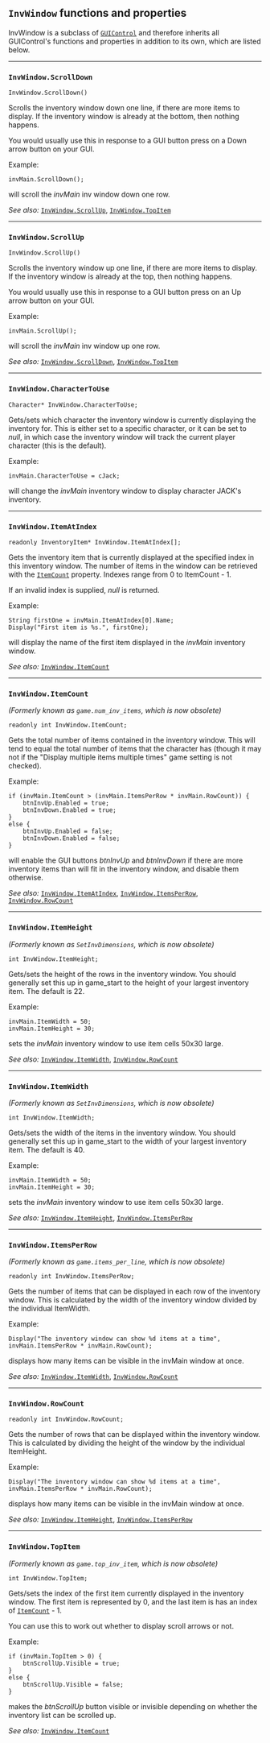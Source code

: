 ## `InvWindow` functions and properties

InvWindow is a subclass of [`GUIControl`](GUIControl) and therefore inherits all GUIControl's functions and properties in addition to its own, which are listed below.

---

### `InvWindow.ScrollDown`

```ags
InvWindow.ScrollDown()
```

Scrolls the inventory window down one line, if there are more items to
display. If the inventory window is already at the bottom, then nothing
happens.

You would usually use this in response to a GUI button press on a Down
arrow button on your GUI.

Example:

```ags
invMain.ScrollDown();
```

will scroll the *invMain* inv window down one row.

*See also:* [`InvWindow.ScrollUp`](InvWindow#invwindowscrollup),
[`InvWindow.TopItem`](InvWindow#invwindowtopitem)

---

### `InvWindow.ScrollUp`

```ags
InvWindow.ScrollUp()
```

Scrolls the inventory window up one line, if there are more items to
display. If the inventory window is already at the top, then nothing
happens.

You would usually use this in response to a GUI button press on an Up
arrow button on your GUI.

Example:

```ags
invMain.ScrollUp();
```

will scroll the *invMain* inv window up one row.

*See also:* [`InvWindow.ScrollDown`](InvWindow#invwindowscrolldown),
[`InvWindow.TopItem`](InvWindow#invwindowtopitem)

---

### `InvWindow.CharacterToUse`

```ags
Character* InvWindow.CharacterToUse;
```

Gets/sets which character the inventory window is currently displaying
the inventory for. This is either set to a specific character, or it can
be set to *null*, in which case the inventory window will track the
current player character (this is the default).

Example:

```ags
invMain.CharacterToUse = cJack;
```

will change the *invMain* inventory window to display character JACK's
inventory.

---

### `InvWindow.ItemAtIndex`

```ags
readonly InventoryItem* InvWindow.ItemAtIndex[];
```

Gets the inventory item that is currently displayed at the specified
index in this inventory window. The number of items in the window can be
retrieved with the [`ItemCount`](InvWindow#invwindowitemcount) property.
Indexes range from 0 to ItemCount - 1.

If an invalid index is supplied, *null* is returned.

Example:

```ags
String firstOne = invMain.ItemAtIndex[0].Name;
Display("First item is %s.", firstOne);
```

will display the name of the first item displayed in the *invMain*
inventory window.

*See also:* [`InvWindow.ItemCount`](InvWindow#invwindowitemcount)

---

### `InvWindow.ItemCount`

*(Formerly known as `game.num_inv_items`, which is now obsolete)*

```ags
readonly int InvWindow.ItemCount;
```

Gets the total number of items contained in the inventory window. This
will tend to equal the total number of items that the character has
(though it may not if the "Display multiple items multiple times" game
setting is not checked).

Example:

```ags
if (invMain.ItemCount > (invMain.ItemsPerRow * invMain.RowCount)) {
    btnInvUp.Enabled = true;
    btnInvDown.Enabled = true;
}
else {
    btnInvUp.Enabled = false;
    btnInvDown.Enabled = false;
}
```

will enable the GUI buttons *btnInvUp* and *btnInvDown* if there are
more inventory items than will fit in the inventory window, and disable them otherwise.

*See also:* [`InvWindow.ItemAtIndex`](InvWindow#invwindowitematindex),
[`InvWindow.ItemsPerRow`](InvWindow#invwindowitemsperrow),
[`InvWindow.RowCount`](InvWindow#invwindowrowcount)

---

### `InvWindow.ItemHeight`

*(Formerly known as `SetInvDimensions`, which is now obsolete)*

```ags
int InvWindow.ItemHeight;
```

Gets/sets the height of the rows in the inventory window. You should
generally set this up in game_start to the height of your largest
inventory item. The default is 22.

Example:

```ags
invMain.ItemWidth = 50;
invMain.ItemHeight = 30;
```

sets the *invMain* inventory window to use item cells 50x30 large.

*See also:* [`InvWindow.ItemWidth`](InvWindow#invwindowitemwidth),
[`InvWindow.RowCount`](InvWindow#invwindowrowcount)

---

### `InvWindow.ItemWidth`

*(Formerly known as `SetInvDimensions`, which is now obsolete)*

```ags
int InvWindow.ItemWidth;
```

Gets/sets the width of the items in the inventory window. You should
generally set this up in game_start to the width of your largest
inventory item. The default is 40.

Example:

```ags
invMain.ItemWidth = 50;
invMain.ItemHeight = 30;
```

sets the *invMain* inventory window to use item cells 50x30 large.

*See also:* [`InvWindow.ItemHeight`](InvWindow#invwindowitemheight),
[`InvWindow.ItemsPerRow`](InvWindow#invwindowitemsperrow)

---

### `InvWindow.ItemsPerRow`

*(Formerly known as `game.items_per_line`, which is now obsolete)*

```ags
readonly int InvWindow.ItemsPerRow;
```

Gets the number of items that can be displayed in each row of the
inventory window. This is calculated by the width of the inventory
window divided by the individual ItemWidth.

Example:

```ags
Display("The inventory window can show %d items at a time", invMain.ItemsPerRow * invMain.RowCount);
```

displays how many items can be visible in the invMain window at once.

*See also:* [`InvWindow.ItemWidth`](InvWindow#invwindowitemwidth),
[`InvWindow.RowCount`](InvWindow#invwindowrowcount)

---

### `InvWindow.RowCount`

```ags
readonly int InvWindow.RowCount;
```

Gets the number of rows that can be displayed within the inventory
window. This is calculated by dividing the height of the window by the
individual ItemHeight.

Example:

```ags
Display("The inventory window can show %d items at a time", invMain.ItemsPerRow * invMain.RowCount);
```

displays how many items can be visible in the invMain window at once.

*See also:* [`InvWindow.ItemHeight`](InvWindow#invwindowitemheight),
[`InvWindow.ItemsPerRow`](InvWindow#invwindowitemsperrow)

---

### `InvWindow.TopItem`

*(Formerly known as `game.top_inv_item`, which is now obsolete)*

```ags
int InvWindow.TopItem;
```

Gets/sets the index of the first item currently displayed in the
inventory window. The first item is represented by 0, and the last item
is has an index of [`ItemCount`](InvWindow#invwindowitemcount) - 1.

You can use this to work out whether to display scroll arrows or not.

Example:

```ags
if (invMain.TopItem > 0) {
    btnScrollUp.Visible = true;
}
else {
    btnScrollUp.Visible = false;
}
```

makes the *btnScrollUp* button visible or invisible depending on whether
the inventory list can be scrolled up.

*See also:* [`InvWindow.ItemCount`](InvWindow#invwindowitemcount)

